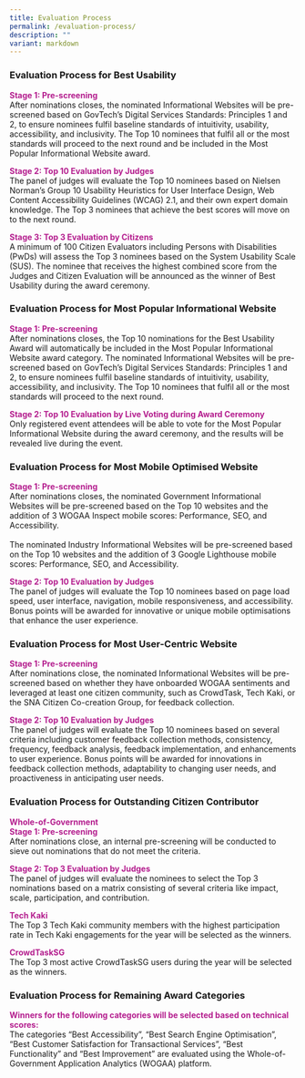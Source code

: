 ```yaml
---
title: Evaluation Process
permalink: /evaluation-process/
description: ""
variant: markdown
---
```

<style type="text/css">
.content h4 {
    color: #B41E8E;
    font-weight: 700;
}
</style>
<h3>Evaluation Process for Best Usability</h3>
<p><strong style="color:#B41E8E;">Stage 1: Pre-screening</strong><br>
After nominations closes, the nominated Informational Websites will be pre-screened based on GovTech’s Digital Services Standards: Principles 1 and 2, to ensure nominees fulfil baseline standards of intuitivity, usability, accessibility, and inclusivity. The Top 10 nominees that fulfil all or the most standards will proceed to the next round and be included in the Most Popular Informational Website award.</p>
<p><strong style="color:#B41E8E;">Stage 2: Top 10 Evaluation by Judges</strong><br>
The panel of judges will evaluate the Top 10 nominees based on Nielsen Norman’s Group 10 Usability Heuristics for User Interface Design, Web Content Accessibility Guidelines (WCAG) 2.1, and their own expert domain knowledge. The Top 3 nominees that achieve the best scores will move on to the next round.</p>
<p><strong style="color:#B41E8E;">Stage 3: Top 3 Evaluation by Citizens</strong><br>
A minimum of 100 Citizen Evaluators including Persons with Disabilities (PwDs) will assess the Top 3 nominees based on the System Usability Scale (SUS). The nominee that receives the highest combined score from the Judges and Citizen Evaluation will be announced as the winner of Best Usability during the award ceremony.</p>
<h3>Evaluation Process for Most Popular Informational Website</h3>
<p><strong style="color:#B41E8E;">Stage 1: Pre-screening</strong><br>
After nominations closes, the Top 10 nominations for the Best Usability Award will automatically be included in the Most Popular Informational Website award category. The nominated Informational Websites will be pre-screened based on GovTech’s Digital Services Standards: Principles 1 and 2, to ensure nominees fulfil baseline standards of intuitivity, usability, accessibility, and inclusivity. The Top 10 nominees that fulfil all or the most standards will proceed to the next round.</p>
<p><strong style="color:#B41E8E;">Stage 2: Top 10 Evaluation by Live Voting during Award Ceremony</strong><br>
Only registered event attendees will be able to vote for the Most Popular Informational Website during the award ceremony, and the results will be revealed live during the event.</p>
<h3>Evaluation Process for Most Mobile Optimised Website</h3>
<p><strong style="color:#B41E8E;">Stage 1: Pre-screening</strong><br>
After nominations closes, the nominated Government Informational Websites will be pre-screened based on the Top 10 websites and the addition of 3 WOGAA Inspect mobile scores: Performance, SEO, and Accessibility.<br><br>
The nominated Industry Informational Websites will be pre-screened based on the Top 10 websites and the addition of 3 Google Lighthouse mobile scores: Performance, SEO, and Accessibility.</p>
<p><strong style="color:#B41E8E;">Stage 2: Top 10 Evaluation by Judges</strong><br>
The panel of judges will evaluate the Top 10 nominees based on page load speed, user interface, navigation, mobile responsiveness, and accessibility. Bonus points will be awarded for innovative or unique mobile optimisations that enhance the user experience.
</p><h3>Evaluation Process for Most User-Centric Website</h3>
<p><strong style="color:#B41E8E;">Stage 1: Pre-screening</strong><br>
After nominations close, the nominated Informational Websites will be pre-screened based on whether they have onboarded WOGAA sentiments and leveraged at least one citizen community, such as CrowdTask, Tech Kaki, or the SNA Citizen Co-creation Group, for feedback collection.</p>
<p><strong style="color:#B41E8E;">Stage 2: Top 10 Evaluation by Judges</strong><br>
The panel of judges will evaluate the Top 10 nominees based on several criteria including customer feedback collection methods, consistency, frequency, feedback analysis, feedback implementation, and enhancements to user experience. Bonus points will be awarded for innovations in feedback collection methods, adaptability to changing user needs, and proactiveness in anticipating user needs.</p>
<h3>Evaluation Process for Outstanding Citizen Contributor</h3>
<p><strong style="color:#B41E8E;">Whole-of-Government<br>
Stage 1: Pre-screening</strong><br>
After nominations close, an internal pre-screening will be conducted to sieve out nominations that do not meet the criteria.</p>
<p><strong style="color:#B41E8E;">Stage 2: Top 3 Evaluation by Judges</strong><br>
The panel of judges will evaluate the nominees to select the Top 3 nominations based on a matrix consisting of several criteria like impact, scale, participation, and contribution.</p>
<p><strong style="color:#B41E8E;">Tech Kaki</strong><br>
The Top 3 Tech Kaki community members with the highest participation rate in Tech Kaki engagements for the year will be selected as the winners.</p>
<p><strong style="color:#B41E8E;">CrowdTaskSG</strong><br>
The Top 3 most active CrowdTaskSG users during the year will be selected as the winners.</p>
	<h3>Evaluation Process for Remaining Award Categories</h3>
<p><strong style="color:#B41E8E;">Winners for the following categories will be selected based on technical scores:</strong><br>
The categories “Best Accessibility”, “Best Search Engine Optimisation”, “Best Customer Satisfaction for Transactional Services”, “Best Functionality” and “Best Improvement” are evaluated using the Whole-of-Government Application Analytics (WOGAA) platform.</p>